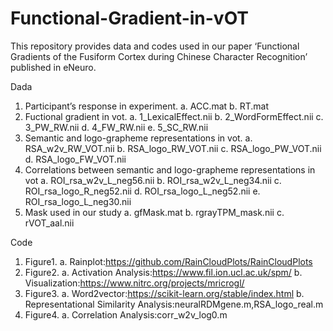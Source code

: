# Functional-Gradient-in-vOT
This repository provides data and codes used in our paper ‘Functional Gradients of the Fusiform Cortex during Chinese Character Recognition’ published in eNeuro.

Dada
1.	Participant’s response in experiment.
a.	ACC.mat
b.	RT.mat
2.	Fuctional gradient in vot.
a.	1_LexicalEffect.nii
b.	2_WordFormEffect.nii
c.	3_PW_RW.nii
d.	4_FW_RW.nii
e.	5_SC_RW.nii
3.	Semantic and logo-grapheme representations in vot.
a.	RSA_w2v_RW_VOT.nii
b.	RSA_logo_RW_VOT.nii
c.	RSA_logo_PW_VOT.nii
d.	RSA_logo_FW_VOT.nii
4.	Correlations between semantic and logo-grapheme representations in vot
a.	ROI_rsa_w2v_L_neg56.nii
b.	ROI_rsa_w2v_L_neg34.nii
c.	ROI_rsa_logo_R_neg52.nii
d.	ROI_rsa_logo_L_neg52.nii
e.	ROI_rsa_logo_L_neg30.nii
5.	Mask used in our study
a.	gfMask.mat
b.	rgrayTPM_mask.nii
c.	rVOT_aal.nii 

Code
1.	Figure1.
a.	Rainplot:https://github.com/RainCloudPlots/RainCloudPlots
2.	Figure2.
a.	Activation Analysis:https://www.fil.ion.ucl.ac.uk/spm/
b.	Visualization:https://www.nitrc.org/projects/mricrogl/
3.	Figure3.
a.	Word2vector:https://scikit-learn.org/stable/index.html
b.	Representational Similarity Analysis:neuralRDMgene.m,RSA_logo_real.m
4.	Figure4.
a.	Correlation Analysis:corr_w2v_log0.m
